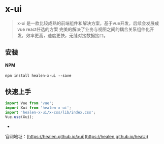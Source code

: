 # x-ui

> x-ui 是一款比较成熟的前端组件和解决方案，基于vue开发，后续会发展成vue react任选的方案 完美的解决了业务与视图之间的耦合关系组件化开发，效率更高，速度更快，无缝对接数据接口。


## 安装

#### NPM

```shell
npm install healen-x-ui --save
```

## 快速上手

```js
import Vue from 'vue';
import Xui from 'healen-x-ui';
import 'healen-x-ui/x-css/lib/index.css';
Vue.use(Xui);
```
-

官网地址：[https://healen.github.io/xui](https://healen.github.io/heaUi)



